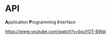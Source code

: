 # API

**A**pplication
**P**rogramming
**I**nterface

<https://www.youtube.com/watch?v=bxuYDT-BWaI>
